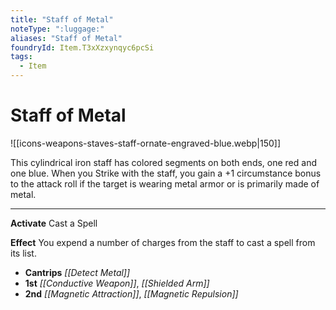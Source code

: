 ```yaml
---
title: "Staff of Metal"
noteType: ":luggage:"
aliases: "Staff of Metal"
foundryId: Item.T3xXzxynqyc6pcSi
tags:
  - Item
---
```


# Staff of Metal
![[icons-weapons-staves-staff-ornate-engraved-blue.webp|150]]

This cylindrical iron staff has colored segments on both ends, one red and one blue. When you Strike with the staff, you gain a +1 circumstance bonus to the attack roll if the target is wearing metal armor or is primarily made of metal.

* * *

**Activate** Cast a Spell

**Effect** You expend a number of charges from the staff to cast a spell from its list.

*   **Cantrips** _[[Detect Metal]]_
*   **1st** _[[Conductive Weapon]]_, _[[Shielded Arm]]_
*   **2nd** _[[Magnetic Attraction]]_, _[[Magnetic Repulsion]]_
